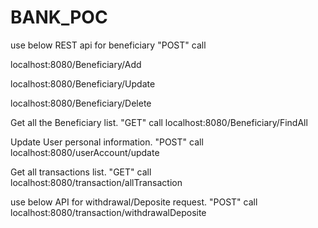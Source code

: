 # BANK_POC
use below REST api for beneficiary "POST" call

localhost:8080/Beneficiary/Add

localhost:8080/Beneficiary/Update

localhost:8080/Beneficiary/Delete

Get all the Beneficiary list. "GET" call
localhost:8080/Beneficiary/FindAll

Update User personal information. "POST" call
localhost:8080/userAccount/update

Get all transactions list. "GET" call 
localhost:8080/transaction/allTransaction

use below API for withdrawal/Deposite request. "POST" call
localhost:8080/transaction/withdrawalDeposite
